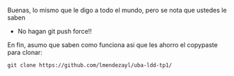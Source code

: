 Buenas, lo mismo que le digo a todo el mundo, pero se nota que ustedes le saben

- No hagan git push force!!

En fin, asumo que saben como funciona asi que les ahorro el copypaste para clonar:

`git clone https://github.com/lmendezayl/uba-ldd-tp1/`
